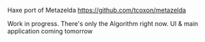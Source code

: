 Haxe port of Metazelda https://github.com/tcoxon/metazelda

Work in progress. There's only the Algorithm right now. UI & main application coming tomorrow